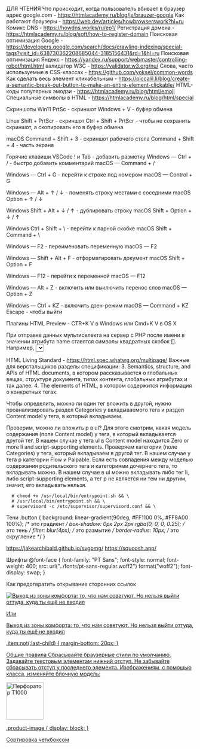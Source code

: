 ДЛЯ ЧТЕНИЯ
Что происходит, когда пользователь вбивает в браузер адрес google.com - https://htmlacademy.ru/blog/js/brauzer-google
Как работают браузеры - https://web.dev/articles/howbrowserswork?hl=ru
Комикс DNS - https://howdns.works/ru/ep1/
Регистрация домена - https://htmlacademy.ru/blog/soft/how-to-register-domain
Поисковая оптимизация Google - https://developers.google.com/search/docs/crawling-indexing/special-tags?visit_id=638730362208685044-3185156431&rd=1&hl=ru
Поисковая оптимизация Яндекс - https://yandex.ru/support/webmaster/controlling-robot/html.html
валидатор W3C - https://validator.w3.org/nu/
Слова, часто используемые в CSS-классах - https://github.com/yoksel/common-words
Как сделать весь элемент кликабельным - https://piccalil.li/blog/create-a-semantic-break-out-button-to-make-an-entire-element-clickable/
HTML-коды популярных эмодзи - https://htmlacademy.ru/blog/html/emoji
Специальные символы в HTML - https://htmlacademy.ru/blog/html/special

  <head>
    <meta charset="utf-8">
    <title>Главная страница</title>
    <link rel="preconnect" href="https://fonts.googleapis.com">
    <link rel="preconnect" href="https://fonts.gstatic.com" crossorigin>
    <link href="https://fonts.googleapis.com/css2?family=PT+Sans+Narrow:wght@400;700&family=PT+Sans:ital,wght@0,400;0,700;1,400;1,700&display=swap" rel="stylesheet">
    <link rel="stylesheet" href="styles/styles.css">
  </head>

Скриншоты
Win11
PrtSc - скриншот
Windows + V - буфер обмена

Linux
Shift + PrtScr - скриншот
Ctrl + Shift + PrtScr - чтобы не сохранить скриншот, а скопировать его в буфер обмена

macOS
Command + Shift + 3 - скриншот рабочего стола
Command + Shift + 4 - часть экрана

Горячие клавиши VSCode
! и Tab - добавить разметку
Windows — Ctrl + / - быстро добавить комментарий
macOS — Command + /

Windows — Ctrl + G - перейти к строке под номером
macOS — Control + G

Windows — Alt + ↑ / ↓ - поменять строку местами с соседними
macOS  Option + ↑ / ↓

Windows  Shift + Alt + ↓ / ↑ - дублировать строку
macOS  Shift + Option + ↓ / ↑

Windows  Ctrl + Shift + \ - перейти к парной скобке
macOS  Shift + Command + \

Windows — F2 - переименовать переменную
macOS — F2

Windows — Shift + Alt + F - отформатировать документ
macOS  Shift + Option + F

Windows — F12 - перейти к переменной
macOS — F12

Windows — Alt + Z - включить или выключить перенос слов
macOS — Option + Z

Windows — Ctrl + KZ - включить дзен-режим
macOS — Command + KZ
Escape - чтобы выйти

Плагины
HTML Preview - CTR+K V в Windows или Cmd+K V в OS X

При отправке данных мультиселекта на сервер с PHP после имени в значении атрибута name ставятся символы квадратных скобок []. Например, <select name="days[]">. Это необязательное требование для имени мультиселекта, а нужно только для корректной обработки данных в PHP.

HTML Living Standard - https://html.spec.whatwg.org/multipage/
Важные для верстальщиков разделы спецификации:
3. Semantics, structure, and APIs of HTML documents, в котором рассказывается о глобальных вещах, структуре документа, типах контента, глобальных атрибутах и так далее.
4. The elements of HTML, в котором содержится информация о конкретных тегах.

Чтобы определить, можно ли один тег вложить в другой, нужно проанализировать раздел Categories у вкладываемого тега и раздел Content model у тега, в который вкладываем.

Проверим, можно ли вложить p в ul?
Для этого смотрим, какая модель содержания (поле Content model) у тега, в который вкладывается другой тег. В нашем случае у тега ul в Content model находится Zero or more li and script-supporting elements.
Проверяем категории (поле Categories) у тега, который вкладываем в другой тег. В нашем случае у тега p категории Flow и Palpable.
Если есть совпадения между моделью содержания родительского тега и категориями дочернего тега, то вкладывать можно. В нашем случае в ul можно вкладывать либо тег li, либо script-supporting elements, а тег p не является ни тем ни другим, значит, его вкладывать нельзя.

      # chmod +x /usr/local/bin/entrypoint.sh && \
      # /usr/local/bin/entrypoint.sh && \
      # supervisord -c /etc/supervisor/supervisord.conf && \

Тени
.button {
  background: linear-gradient(90deg, #FF1100 0%, #FF8A00 100%); /*  это градиент  */
  box-shadow: 0px 2px 2px rgba(0, 0, 0, 0.25);                  /*  это тень  */
  filter: blur(4px);                                            /*  это размытие  */
  border-radius: 10px;                                          /*  это скругление  */
}


https://jakearchibald.github.io/svgomg/
https://squoosh.app/

Шрифты
@font-face {
  font-family: "PT Sans";
  font-style: normal;
  font-weight: 400;
  src: url("../fonts/pt-sans-regular.woff2") format("woff2");
  font-display: swap;
}

Как предотвратить открывание сторонних ссылок
<a class="button" href="https://t.me/htmlacademys" target="_blank" rel="noreferrer noopener">


<!-- Раз это картинка, с которой нельзя скопировать текст, и её содержание ускользнёт от ридеров и роботов, стоит написать для неё визуально или скрытый текст, или хороший `alt` -->

<img src="img/some-pic.jpg" alt="Выход из зоны комфорта: то, что нам советуют. Но нельзя выйти оттуда, куда ты ещё не входил">

Или

<p class="visually-hidden">Выход из зоны комфорта: то, что нам советуют. Но нельзя выйти оттуда, куда ты ещё не входил</p>


.item:not(:last-child) {
  margin-bottom: 20px;
}

Общие правила
Сбрасывайте браузерные стили по умолчанию.
Задавайте текстовым элементам нижний отступ.
Не забывайте сбрасывать отступ у последнего элемента.
Изображениям, с помощью класса, изменяйте блочную модель:

<img class="product-image" width="100" heigth="100" alt="Перфоратор Т1000">

.product-image {
  display: block;
}




Сортировка четкбоксом
<!DOCTYPE html>
<html lang="ru">
  <head>
    <meta charset="utf-8">
    <title>Сортировка элементов на CSS</title>
    <link href="" rel="stylesheet">
    <link href="style.css" rel="stylesheet">
    <style>
      .sort-list {
          display: flex;
          flex-direction: column;
        }

        .input-sort:checked ~ .sort-list {
          flex-direction: column-reverse;
        }

    </style>
  </head>
  <body class="subtle">
    <label for="sort">Сортировать по вкусу</label>
    <input type="checkbox" id="sort" name="sort" class="input-sort">
    <ol class="sort-list">
      <li><a href="/">Мясо</a></li>
      <li><a href="/">Рыба</a></li>
      <li><a href="/">Сметана</a></li>
      <li><a href="/">Молоко</a></li>
      <li><a href="/">Сыр</a></li>
    </ol>
  </body>
</html>


Sticky footer

html {
  height: 100%;
}

body {
  margin: 0;
  display: flex;
  flex-direction: column;
  min-height: 100%;
}

.main-container {
  flex-grow: 1;
}


img {
  max-width: 100%;
  height: auto;
}

В браузере Safari картинки могут слегка деформироваться даже после добавления им максимальной ширины и автоматической высоты. Проблему можно решить, обернув картинку в любой подходящий тег, например <figure> или <div>.

.visually-hidden {
  position: absolute;
  width: 1px;
  height: 1px;
  margin: -1px;
  padding: 0;
  border: 0;
  clip: rect(0 0 0 0);
  overflow: hidden;
}

Основные атрибуты, которые характерны для ссылок:

href="#" — собственно ссылка (на внешнюю страницу или якорь);
target="_blank" — цель, в этом значении — открытие в новом окне;
download — скачивание файла, на который ведёт ссылка;
rel="nofollow" — ссылка ведёт на материал, с которым поисковые роботы не должны ассоциировать ваш сайт. Комментарий Google по этому поводу;
lang="fr" — по ссылке контент на французском языке. Коды языков: IANA Language Subtag Registry;
hreflang="de" — означает, что по ссылке — дубликат страницы на немецком. Комментарий Google по этому поводу;
type="text/html" — указывает на MIME-тип материала по ссылке. Список MIME-типов.

a[href*="css"]       /* Применится к ссылкам, в URL которых есть сочетание букв css */
a[href^="https://"]  /* Применится к ссылкам, которые начинаются с https:// */
a[href$=".jpeg"]     /* Применится к ссылкам, которые заканчиваются на .jpeg */
a[type="image/jpeg"] /* Применится к ссылкам, которые помечены атрибутом type как jpeg или jpg */

a[href^="tel:"] {
  font-size: 16px;
  line-height: 32px;
  text-decoration: none;
  color: #000000;
}

a[href^="mailto:"] {
  font-size: 16px;
  line-height: 32px;
  color: #000000;
}

Порядок

a { color: red; }
a:visited { color: grey; }
a:hover { color: blue; }
a:active { background-color: yellow; }

Фокус выносим
a:focus { color: yellow;}

Стили к плейсхолдеру, если он указан в input
<input name="name" type="email" placeholder="example@example.com">

input:placeholder-shown {
    background-color: #FFEB3B;
    border: 2px solid #D28100;
    border-radius: 5px;
}

Стили для input где введен текст

input:not(:placeholder-shown) {
    background-color: #F2E1F5;
}

FOCUS, FOCUS-VISIBLE
-Прописываем значение для состояния :focus
-Проверяем, что поддерживается состояние :focus-visible
-Если поддерживаем, то отменяем значение для :focus
-Задаём значение для :focus-visible

1.Способ с переопределением :focus
/* Указываем значение для браузеров по умолчанию */
button:focus {
  outline: 2px solid #7691F8;
}

/* Для браузеров, которые поддерживают :focus-visible отключаем поведение :focus*/
button:focus:not(:focus-visible) {
  outline: none;
}

/* Прописываем поведение для :focus-visible */
button:focus-visible {
  outline: 3px solid #7691F8;


2.Подход прогрессивного улучшения через директиву @supports

/* Указываем значение для браузеров по умолчанию */
button:focus {
  outline: 2px solid #7691F8;
}

/* Проверяем поддержку свойства :focus-visible, если поддерживаем, то проваливаемся внутрь директивы */
@supports selector(:focus-visible) {

  /* Убираем фокус у элементов */
  button:focus {
    outline: none;
  }

  /* Задаём видимый фокус у элементов */
  button:focus-visible {
    outline: 3px solid #7691F8;
  }
}


3.Подход изящной деградации через директиву @supports и функцию selector()

/*  Указываем :focus-visible */
button:focus-visible {
  outline: 3px solid #7691F8;
  outline-offset: 3px;
}

/*  Проверяем поддержку :focus-visible, если НЕ поддерживаем, то проваливаемся внутрь директивы и прописываем :focus */
@supports not selector(:focus-visible) {
  button:focus {
    /* Fallback for browsers without :focus-visible support */
    outline: 3px solid #7691F8;
    outline-offset: 3px;
  }
}

SVG необходимые атрибуты
width="16"
height="16"
viewBox="0 0 16 16" (не удаляем viewBox в оптимизаторах)
aria-hidden="true" - чтобы не читала читалка
focusable="false" - чтобы таб не фокусировался

для path внутри svg укажем
fill="red" - для заполнения
stroke="blue" - для обрамления


Как вставить SVG
Иконка — растр:
  вставляем как фоновое изображение и обращаемся к дизайнеру за SVG
Если иконка векторная, то определяемся с тем какую функцию выполняет изображение и     выбираем один из вариантов:
  Если изображение является контеным — <img>
  Если изображение меняет состояния — инлайн-свг в разметку
  Если выполняет декоративную роль — вставляем свг фоном в CSS
